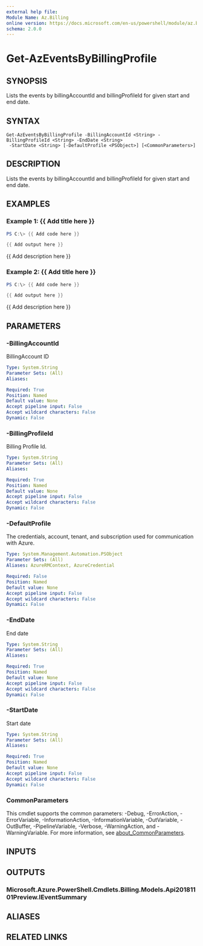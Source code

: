 ```yaml
---
external help file:
Module Name: Az.Billing
online version: https://docs.microsoft.com/en-us/powershell/module/az.billing/get-azeventsbybillingprofile
schema: 2.0.0
---
```


# Get-AzEventsByBillingProfile

## SYNOPSIS
Lists the events by billingAccountId and billingProfileId for given start and end date.

## SYNTAX

```
Get-AzEventsByBillingProfile -BillingAccountId <String> -BillingProfileId <String> -EndDate <String>
 -StartDate <String> [-DefaultProfile <PSObject>] [<CommonParameters>]
```

## DESCRIPTION
Lists the events by billingAccountId and billingProfileId for given start and end date.

## EXAMPLES

### Example 1: {{ Add title here }}
```powershell
PS C:\> {{ Add code here }}

{{ Add output here }}
```

{{ Add description here }}

### Example 2: {{ Add title here }}
```powershell
PS C:\> {{ Add code here }}

{{ Add output here }}
```

{{ Add description here }}

## PARAMETERS

### -BillingAccountId
BillingAccount ID

```yaml
Type: System.String
Parameter Sets: (All)
Aliases:

Required: True
Position: Named
Default value: None
Accept pipeline input: False
Accept wildcard characters: False
Dynamic: False
```

### -BillingProfileId
Billing Profile Id.

```yaml
Type: System.String
Parameter Sets: (All)
Aliases:

Required: True
Position: Named
Default value: None
Accept pipeline input: False
Accept wildcard characters: False
Dynamic: False
```

### -DefaultProfile
The credentials, account, tenant, and subscription used for communication with Azure.

```yaml
Type: System.Management.Automation.PSObject
Parameter Sets: (All)
Aliases: AzureRMContext, AzureCredential

Required: False
Position: Named
Default value: None
Accept pipeline input: False
Accept wildcard characters: False
Dynamic: False
```

### -EndDate
End date

```yaml
Type: System.String
Parameter Sets: (All)
Aliases:

Required: True
Position: Named
Default value: None
Accept pipeline input: False
Accept wildcard characters: False
Dynamic: False
```

### -StartDate
Start date

```yaml
Type: System.String
Parameter Sets: (All)
Aliases:

Required: True
Position: Named
Default value: None
Accept pipeline input: False
Accept wildcard characters: False
Dynamic: False
```

### CommonParameters
This cmdlet supports the common parameters: -Debug, -ErrorAction, -ErrorVariable, -InformationAction, -InformationVariable, -OutVariable, -OutBuffer, -PipelineVariable, -Verbose, -WarningAction, and -WarningVariable. For more information, see [about_CommonParameters](http://go.microsoft.com/fwlink/?LinkID=113216).

## INPUTS

## OUTPUTS

### Microsoft.Azure.PowerShell.Cmdlets.Billing.Models.Api20181101Preview.IEventSummary

## ALIASES

## RELATED LINKS

